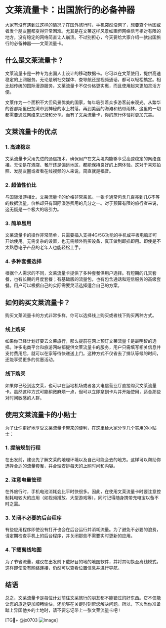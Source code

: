 # 文莱流量卡：出国旅行的必备神器

大家有没有遇到过这样的情况？在国外旅行时，手机突然没网了，想要查个地图或者发个朋友圈都变得异常困难。尤其是在文莱这样风景如画但网络信号相对有限的地方，没有稳定的网络简直让人崩溃。不过别担心，今天要给大家介绍一款出国旅行的必备神器——文莱流量卡。

## 什么是文莱流量卡？

文莱流量卡是一种专为出国人士设计的移动数据卡。它可以在文莱使用，提供高速稳定的上网服务。无论是刷社交媒体、查导航还是视频通话，都可以轻松搞定。相比起传统的国际漫游服务，文莱流量卡不仅价格更实惠，而且使用起来更加灵活方便。

文莱作为一个面积不大但风景优美的国家，每年吸引着众多游客前来观光。从繁华的首都斯里巴加湾市到神秘的水上村落，再到美丽的海滩和热带雨林，这里的一切都需要通过网络来记录和分享。而有了文莱流量卡，你的旅行体验将更加完美。

## 文莱流量卡的优点

### 1. 高速稳定

文莱流量卡采用先进的通信技术，确保用户在文莱境内能够享受高速稳定的网络连接。无论是在酒店、餐厅还是偏远地区，都能保持良好的上网体验。这对于喜欢拍照、发朋友圈或者看在线视频的人来说，简直就是福音。

### 2. 超值性价比

与国际漫游相比，文莱流量卡的价格非常亲民。一张卡通常包含几百兆到几G不等的数据流量，价格却只有国际漫游费用的几分之一。对于预算有限的旅行者来说，这无疑是一个极大的吸引力。

### 3. 简单易用

文莱流量卡的操作非常简单，只需要插入支持4G/5G功能的手机或平板电脑即可开始使用。无需复杂的设置，也无需额外购买设备，真正做到即插即用。即使是不太熟悉电子产品的老年人也能轻松上手。

### 4. 多种套餐选择

根据个人需求的不同，文莱流量卡提供了多种套餐供用户选择。有短期的几天套餐，也有长期的月度套餐；有基础版的流量包，也有包含通话和短信服务的高级套餐。用户可以根据自己的实际需要灵活选择适合自己的方案。

## 如何购买文莱流量卡？

购买文莱流量卡的方式非常多样，你可以选择线上购买或者线下购买两种方式。

### 线上购买

如果你已经计划好要去文莱旅行，那么提前在网上预订文莱流量卡是最明智的选择。许多电商平台和旅游网站都提供文莱流量卡的服务，用户只需填写相关信息并支付费用后，就可以在家等待快递送上门。这种方式不仅省去了排队等候的时间，还能享受更多的优惠活动。

### 线下购买

如果你已经到达文莱，也可以在当地机场或者各大电信营业厅直接购买文莱流量卡。虽然这种方式可能稍微麻烦一点，但可以立即拿到卡片并开始使用，适合那些对时间敏感的人群。

## 使用文莱流量卡的小贴士

为了让你更好地享受文莱流量卡带来的便利，在这里给大家分享几个实用的小贴士：

### 1. 提前规划行程

在出发前，建议先了解文莱的地理环境以及自己可能会去的地方。这样可以帮助你选择合适的流量套餐，并合理安排每天的上网时间和内容。

### 2. 注意电量管理

在外旅行时，手机电池消耗会比平时快很多。因此，在使用文莱流量卡时要注意控制耗电较大的应用（如视频播放、大型游戏等），同时记得随身携带充电宝以备不时之需。

### 3. 关闭不必要的后台程序

有些应用程序即使没有打开也会在后台运行并消耗流量。为了避免不必要的浪费，请定期检查手机上的后台程序，并关闭那些不需要实时更新的应用。

### 4. 下载离线地图

为了节省流量，建议在出发前下载好目的地的地图软件，并将其切换至离线模式。这样即使没有网络连接，仍然可以查看位置信息并进行导航。

## 结语

总之，文莱流量卡是每位计划前往文莱旅行的朋友都不能错过的好东西。它不仅能让您的旅途更加顺畅愉快，还能够在关键时刻帮您解决问题。所以，下次当你准备踏上异国他乡的土地时，请不要忘记带上一张文莱流量卡吧！

[TG💪+ @jx0703 ![Image](https://github.com/user-attachments/assets/dbca1d08-cadb-493c-b0ec-ad6f7a83f270)]